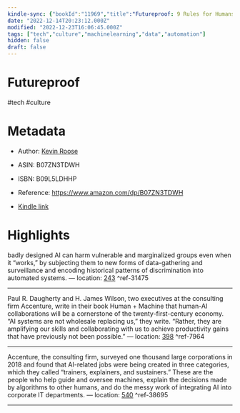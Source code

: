 ```yaml
---
kindle-sync: {"bookId":"11969","title":"Futureproof: 9 Rules for Humans in the Age of Automation","author":"Kevin Roose","asin":"B07ZN3TDWH","lastAnnotatedDate":"2022-10-21","bookImageUrl":"https://m.media-amazon.com/images/I/71ZsRekqAeL._SY160.jpg","highlightsCount":3}
date: "2022-12-14T20:23:12.000Z"
modified: "2022-12-23T16:06:45.000Z"
tags: ["tech","culture","machinelearning","data","automation"]
hidden: false
draft: false
---
```

# Futureproof

#tech #culture 

# Metadata

* Author: [Kevin Roose](https://www.amazon.com/Kevin-Roose/e/B001JSEG66/ref=dp_byline_cont_ebooks_1)

* ASIN: B07ZN3TDWH

* ISBN: B09L5LDHHP

* Reference: <https://www.amazon.com/dp/B07ZN3TDWH>

* [Kindle link](kindle://book?action=open&asin=B07ZN3TDWH)

# Highlights

badly designed AI can harm vulnerable and marginalized groups even when it “works,” by subjecting them to new forms of data-gathering and surveillance and encoding historical patterns of discrimination into automated systems. — location: [243](kindle://book?action=open&asin=B07ZN3TDWH&location=243) ^ref-31475

---

Paul R. Daugherty and H. James Wilson, two executives at the consulting firm Accenture, write in their book Human + Machine that human-AI collaborations will be a cornerstone of the twenty-first-century economy. “AI systems are not wholesale replacing us,” they write. “Rather, they are amplifying our skills and collaborating with us to achieve productivity gains that have previously not been possible.” — location: [398](kindle://book?action=open&asin=B07ZN3TDWH&location=398) ^ref-7964

---

Accenture, the consulting firm, surveyed one thousand large corporations in 2018 and found that AI-related jobs were being created in three categories, which they called “trainers, explainers, and sustainers.” These are the people who help guide and oversee machines, explain the decisions made by algorithms to other humans, and do the messy work of integrating AI into corporate IT departments. — location: [540](kindle://book?action=open&asin=B07ZN3TDWH&location=540) ^ref-38695

---
